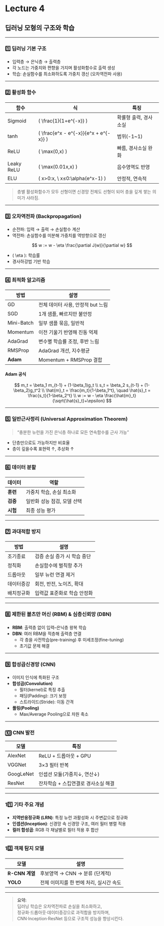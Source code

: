 # Lecture 4  
## 딥러닝 모형의 구조와 학습  

---

### 1️⃣ 딥러닝 기본 구조  

- 입력층 → 은닉층 → 출력층  
- 각 노드는 가중치와 편향을 가지며 활성화함수로 출력 생성  
- 학습: 손실함수를 최소화하도록 가중치 갱신 (오차역전파 사용)

---

### 2️⃣ 활성화 함수  

| 함수 | 식 | 특징 |
|------|----|------|
| Sigmoid | \( \frac{1}{1+e^{-x}} \) | 확률형 출력, 경사소실 |
| tanh | \( \frac{e^x - e^{-x}}{e^x + e^{-x}} \) | 범위(-1~1) |
| ReLU | \( \max(0,x) \) | 빠름, 경사소실 완화 |
| Leaky ReLU | \( \max(0.01x,x) \) | 음수영역도 반영 |
| ELU | \( x>0:x, \ x≤0:\alpha(e^x-1) \) | 안정적, 연속적 |

> 층별 활성화함수가 모두 선형이면 신경망 전체도 선형이 되어 층을 깊게 쌓는 의미가 사라짐.

---

### 3️⃣ 오차역전파 (Backpropagation)

- 순전파: 입력 → 출력 → 손실함수 계산  
- 역전파: 손실함수를 미분해 가중치를 역방향으로 갱신  

$$
w := w - \eta \frac{\partial J(w)}{\partial w}
$$

- \( \eta \): 학습률  
- 경사하강법 기반 학습

---

### 4️⃣ 최적화 알고리즘  

| 방법 | 설명 |
|------|------|
| GD | 전체 데이터 사용, 안정적 but 느림 |
| SGD | 1개 샘플, 빠르지만 불안정 |
| Mini-Batch | 일부 샘플 묶음, 일반적 |
| Momentum | 이전 기울기 반영해 진동 억제 |
| AdaGrad | 변수별 학습률 조정, 후반 느림 |
| RMSProp | AdaGrad 개선, 지수평균 |
| **Adam** | Momentum + RMSProp 결합 |

#### Adam 공식  
$$
m_t = \beta_1 m_{t-1} + (1-\beta_1)g_t \\
s_t = \beta_2 s_{t-1} + (1-\beta_2)g_t^2 \\
\hat{m}_t = \frac{m_t}{1-\beta_1^t}, \quad \hat{s}_t = \frac{s_t}{1-\beta_2^t} \\
w := w - \eta \frac{\hat{m}_t}{\sqrt{\hat{s}_t}+\epsilon}
$$

---

### 5️⃣ 일반근사정리 (Universal Approximation Theorem)
> “충분한 뉴런을 가진 은닉층 하나로 모든 연속함수를 근사 가능”

- 단층만으로도 가능하지만 비효율  
- 층이 깊을수록 표현력 ↑, 추상화 ↑

---

### 6️⃣ 데이터 분할  

| 데이터 | 역할 |
|--------|------|
| **훈련** | 가중치 학습, 손실 최소화 |
| **검증** | 일반화 성능 점검, 모델 선택 |
| **시험** | 최종 성능 평가 |

---

### 7️⃣ 과대적합 방지  

| 방법 | 설명 |
|------|------|
| 조기종료 | 검증 손실 증가 시 학습 중단 |
| 정칙화 | 손실함수에 벌칙항 추가 |
| 드롭아웃 | 일부 뉴런 연결 제거 |
| 데이터증강 | 회전, 반전, 노이즈, 확대 |
| 배치정규화 | 입력값 표준화로 학습 안정화 |

---

### 8️⃣ 제한된 볼츠만 머신 (RBM) & 심층신뢰망 (DBN)

- **RBM**: 출력층 없이 입력–은닉층 왕복 학습  
- **DBN**: 여러 RBM을 적층해 출력층 연결  
  - 각 층을 사전학습(pre-training) 후 미세조정(fine-tuning)  
  - 초기값 문제 해결

---

### 9️⃣ 합성곱신경망 (CNN)

- 이미지 인식에 특화된 구조  
- **합성곱(Convolution)**  
  - 필터(kernel)로 특징 추출  
  - 패딩(Padding): 크기 보정  
  - 스트라이드(Stride): 이동 간격  
- **풀링(Pooling)**  
  - Max/Average Pooling으로 차원 축소  

---

### 🔟 CNN 발전

| 모델 | 특징 |
|------|------|
| AlexNet | ReLU + 드롭아웃 + GPU |
| VGGNet | 3×3 필터 반복 |
| GoogLeNet | 인셉션 모듈(가중치↓, 연산↓) |
| ResNet | 잔차학습 + 스킵연결로 경사소실 해결 |

---

### 11️⃣ 기타 주요 개념

- **지역반응정규화 (LRN)**: 특정 뉴런 과활성화 시 주변값으로 정규화  
- **인셉션(Inception)**: 신경망 속 신경망 구조, 여러 필터 병렬 적용  
- **컬러 합성곱**: RGB 각 채널별로 필터 적용 후 합산  

---

### 12️⃣ 객체 탐지 모델  

| 모델 | 설명 |
|------|------|
| **R-CNN 계열** | 후보영역 → CNN → 분류 (단계적) |
| **YOLO** | 전체 이미지를 한 번에 처리, 실시간 속도 |

---

> **요약:**  
> 딥러닝 학습은 오차역전파로 손실을 최소화하고,  
> 정규화·드롭아웃·데이터증강으로 과적합을 방지하며,  
> CNN·Inception·ResNet 등으로 구조적 성능을 향상시킨다.
